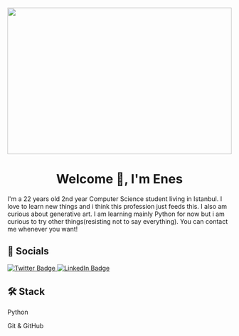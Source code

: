 #### <img  src="https://github.com/enesscakmak/enesscakmak/assets/114193468/5ec574d2-74a3-46b7-895c-ed86ff38baa0" style="width:100%; max-width:768px; height:%100; max-height:330px;" title>



### <h1 align="center" dir="auto"> Welcome 👋, I'm Enes  
  
  
I'm a 22 years old 2nd year Computer Science student living in Istanbul. I love to learn new things and i think this profession just feeds this. I also am curious about generative art. I am learning mainly Python for now but i am curious to try other things(resisting not to say everything). You can contact me whenever you want!   


### <h2>💬 Socials

<a href="https://twitter.com/aleisterxavier" rel="nofollow">
  <img src="https://img.shields.io/badge/Twitter-blue?style=for-the-badge&logo=twitter&logoColor=white" alt="Twitter Badge"/>
<a/>
<a href="https://www.linkedin.com/in/enesscakmak/" rel="nofollow">
   <img src="https://img.shields.io/badge/LinkedIn-blue?style=for-the-badge&logo=linkedin&logoColor=white" alt="LinkedIn Badge"/>
<a/>

### <h2>🛠 Stack  
Python  

Git & GitHub  


<!--
**enesscakmak/enesscakmak** is a ✨ _special_ ✨ repository because its `README.md` (this file) appears on your GitHub profile.

Here are some ideas to get you started:

- 🔭 I’m currently working on ...
- 🌱 I’m currently learning ...
- 👯 I’m looking to collaborate on ...
- 🤔 I’m looking for help with ...
- 💬 Ask me about ...
- 📫 How to reach me: ...
- 😄 Pronouns: ...
- ⚡ Fun fact: ...
-->
